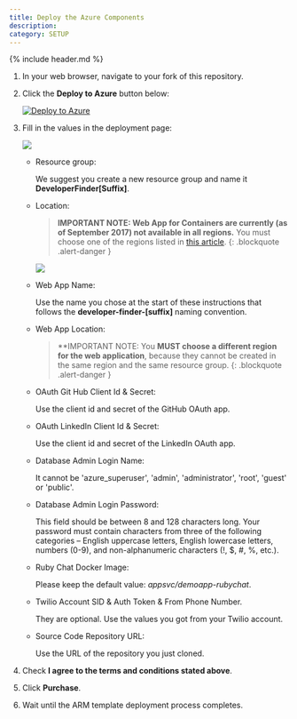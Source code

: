 ```yaml
---
title: Deploy the Azure Components
description: 
category: SETUP
---
```


{% include header.md %}

1. In your web browser, navigate to your fork of this repository.

2. Click the **Deploy to Azure** button below:

   [![Deploy to Azure](http://azuredeploy.net/deploybutton.png)](https://portal.azure.com/#create/Microsoft.Template/uri/https%3A%2F%2Fraw.githubusercontent.com%2FAzure-App-Service%2FDemoApp%2Fmaster%2Fazuredeploy.json)

3. Fill in the values in the deployment page:

    ![]({{site.baseurl}}/img/azure-deploy-basic.png)

   * Resource group: 

     We suggest you create a new resource group and name it **DeveloperFinder[Suffix]**.

   * Location: 

     > **IMPORTANT NOTE: Web App for Containers are currently (as of September 2017) not available in all regions.** You must choose one of the regions listed in [this article](https://docs.microsoft.com/en-us/azure/app-service-web/app-service-linux-intro).
     > {: .blockquote .alert-danger }

     ![]({{site.baseurl}}/img/azure-deploy-settings.png)

   * Web App Name: 

     Use the name you chose at the start of these instructions that follows the **developer-finder-[suffix]** naming convention.

   * Web App Location: 

     > **IMPORTANT NOTE: You **MUST choose a different region for the web application**, because they cannot be created in the same region and the same resource group.
     > {: .blockquote .alert-danger }

   * OAuth Git Hub Client Id & Secret: 

     Use the client id and secret of the GitHub OAuth app.

   * OAuth LinkedIn Client Id & Secret: 

     Use the client id and secret of the LinkedIn OAuth app.

   * Database Admin Login Name: 

     It cannot be 'azure_superuser', 'admin', 'administrator', 'root', 'guest' or 'public'.

   * Database Admin Login Password: 

     This field should be between 8 and 128 characters long. Your password must contain characters from three of the following categories – English uppercase letters, English lowercase letters, numbers (0-9), and non-alphanumeric characters (!, $, #, %, etc.).

   * Ruby Chat Docker Image:

     Please keep the default value: *appsvc/demoapp-rubychat*.

   * Twilio Account SID & Auth Token & From Phone Number.

     They are optional. Use the values you got from your Twilio account.

   * Source Code Repository URL:

     Use the URL of the repository you just cloned.

4. Check **I agree to the terms and conditions stated above**.

5. Click **Purchase**.

6. Wait until the ARM template deployment process completes.